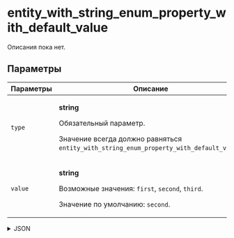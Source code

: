 # entity_with_string_enum_property_with_default_value
Описания пока нет.

## Параметры
| Параметры | Описание |
| --- | --- |
| `type` | <p>**string**</p><p>Обязательный параметр.</p><p>Значение всегда должно равняться `entity_with_string_enum_property_with_default_value`.</p> |
| `value` | <p>**string**</p><p>Возможные значения: `first`, `second`, `third`.</p><p>Значение по умолчанию: `second`.</p> |

<details>
<summary>JSON</summary>

```json
{
  type*: "entity_with_string_enum_property_with_default_value",
  value: "string"
}
```
</details>

